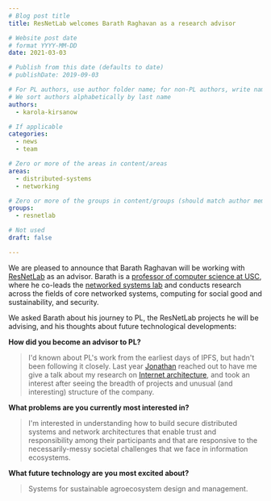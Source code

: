 ```yaml
---
# Blog post title
title: ResNetLab welcomes Barath Raghavan as a research advisor

# Website post date
# format YYYY-MM-DD
date: 2021-03-03

# Publish from this date (defaults to date)
# publishDate: 2019-09-03

# For PL authors, use author folder name; for non-PL authors, write name as in paper within ""
# We sort authors alphabetically by last name
authors:
  - karola-kirsanow

# If applicable
categories:
  - news
  - team

# Zero or more of the areas in content/areas
areas:
  - distributed-systems
  - networking

# Zero or more of the groups in content/groups (should match author membership)
groups:
  - resnetlab

# Not used
draft: false

---
```


We are pleased to announce that Barath Raghavan will be working with [ResNetLab](/groups/resnetlab/) as an advisor. Barath is a [professor of computer science at USC](https://raghavan.usc.edu/), where he co-leads the [networked systems lab](https://nsl.usc.edu/) and conducts research across the fields of core networked systems, computing for social good and sustainability, and security.

We asked Barath about his journey to PL, the ResNetLab projects he will be advising, and his thoughts about future technological developments:

**How did you become an advisor to PL?**
> I'd known about PL's work from the earliest days of IPFS, but hadn't been following it closely.  Last year [Jonathan](/authors/jonathan-gross/) reached out to have me give a talk about my research on [Internet architecture](https://raghavan.usc.edu/papers/evolution-sigcomm19.pdf), and took an interest after seeing the breadth of projects and unusual (and interesting) structure of the company.

**What problems are you currently most interested in?**
> I'm interested in understanding how to build secure distributed systems and network architectures that enable trust and responsibility among their participants and that are responsive to the necessarily-messy societal challenges that we face in information ecosystems.

**What future technology are you most excited about?**
> Systems for sustainable agroecosystem design and management.
